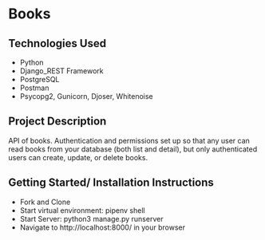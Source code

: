 # Books

## Technologies Used

- Python
- Django_REST Framework
- PostgreSQL
- Postman
- Psycopg2, Gunicorn, Djoser, Whitenoise

## Project Description

API of books. Authentication and permissions set up so that any user can read books from your database (both list and detail), but only authenticated users can create, update, or delete books.

## Getting Started/ Installation Instructions

- Fork and Clone
- Start virtual environment: pipenv shell
- Start Server: python3 manage.py runserver
- Navigate to http://localhost:8000/ in your browser
